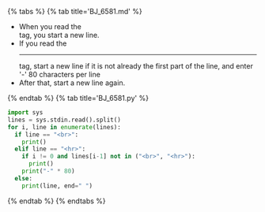 {% tabs %}
{% tab title='BJ_6581.md' %}

* When you read the <br> tag, you start a new line.
* If you read the <hr> tag, start a new line if it is not already the first part of the line, and enter '-' 80 characters per line
* After that, start a new line again.

{% endtab %}
{% tab title='BJ_6581.py' %}

```py
import sys
lines = sys.stdin.read().split()
for i, line in enumerate(lines):
  if line == "<br>":
    print()
  elif line == "<hr>":
    if i != 0 and lines[i-1] not in ("<br>", "<hr>"):
      print()
    print("-" * 80)
  else:
    print(line, end=" ")
```

{% endtab %}
{% endtabs %}